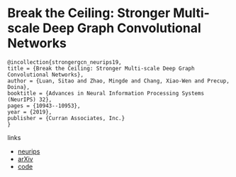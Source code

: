 # Break the Ceiling: Stronger Multi-scale Deep Graph Convolutional Networks

```
@incollection{strongergcn_neurips19,
title = {Break the Ceiling: Stronger Multi-scale Deep Graph Convolutional Networks},
author = {Luan, Sitao and Zhao, Mingde and Chang, Xiao-Wen and Precup, Doina},
booktitle = {Advances in Neural Information Processing Systems (NeurIPS) 32},
pages = {10943--10953},
year = {2019},
publisher = {Curran Associates, Inc.}
}
```

links
- [neurips](https://nips.cc/Conferences/2019/Schedule?showEvent=14093)
- [arXiv](https://arxiv.org/abs/1906.02174)
- [code](https://github.com/y-fujiwr/Stronger_GCN)
